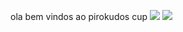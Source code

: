 ola bem vindos ao pirokudos cup
![](https://media1.tenor.com/m/FlvkJh7-mpsAAAAd/cole-palmer-cold-palmer.gif)
![](https://media1.tenor.com/m/IJzb3RRuiF0AAAAd/cole-palmer-cole.gif)
